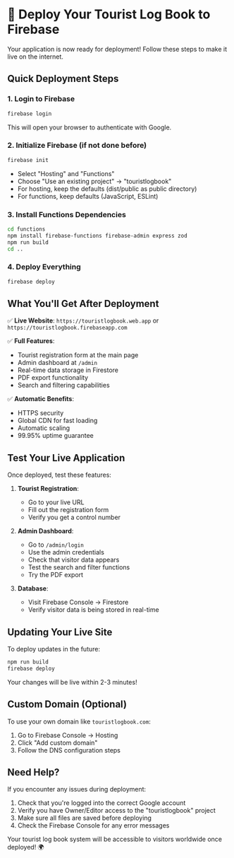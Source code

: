 # 🚀 Deploy Your Tourist Log Book to Firebase

Your application is now ready for deployment! Follow these steps to make it live on the internet.

## Quick Deployment Steps

### 1. **Login to Firebase**
```bash
firebase login
```
This will open your browser to authenticate with Google.

### 2. **Initialize Firebase (if not done before)**
```bash
firebase init
```
- Select "Hosting" and "Functions"
- Choose "Use an existing project" → "touristlogbook"
- For hosting, keep the defaults (dist/public as public directory)
- For functions, keep defaults (JavaScript, ESLint)

### 3. **Install Functions Dependencies**
```bash
cd functions
npm install firebase-functions firebase-admin express zod
npm run build
cd ..
```

### 4. **Deploy Everything**
```bash
firebase deploy
```

## What You'll Get After Deployment

✅ **Live Website**: `https://touristlogbook.web.app` or `https://touristlogbook.firebaseapp.com`

✅ **Full Features**:
- Tourist registration form at the main page
- Admin dashboard at `/admin`
- Real-time data storage in Firestore
- PDF export functionality
- Search and filtering capabilities

✅ **Automatic Benefits**:
- HTTPS security
- Global CDN for fast loading
- Automatic scaling
- 99.95% uptime guarantee

## Test Your Live Application

Once deployed, test these features:

1. **Tourist Registration**: 
   - Go to your live URL
   - Fill out the registration form
   - Verify you get a control number

2. **Admin Dashboard**:
   - Go to `/admin/login`
   - Use the admin credentials
   - Check that visitor data appears
   - Test the search and filter functions
   - Try the PDF export

3. **Database**:
   - Visit Firebase Console → Firestore
   - Verify visitor data is being stored in real-time

## Updating Your Live Site

To deploy updates in the future:
```bash
npm run build
firebase deploy
```

Your changes will be live within 2-3 minutes!

## Custom Domain (Optional)

To use your own domain like `touristlogbook.com`:
1. Go to Firebase Console → Hosting
2. Click "Add custom domain"
3. Follow the DNS configuration steps

## Need Help?

If you encounter any issues during deployment:
1. Check that you're logged into the correct Google account
2. Verify you have Owner/Editor access to the "touristlogbook" project
3. Make sure all files are saved before deploying
4. Check the Firebase Console for any error messages

Your tourist log book system will be accessible to visitors worldwide once deployed! 🌍